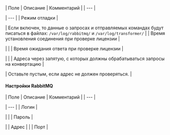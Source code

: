 | Поле | Описание | Комментарий |
| --- |

| --- |
| Режим отладки |

| Если включен, то данные о запросах и отправляемых командах будут писаться в файлах: `/var/log/rabbitmq/` и `/var/log/transformer/` |
| Время установления соединения при проверке лицензии |

|  |
| Время ожидания ответа при проверке лицензии |

|  |
| Адреса через запятую, с которых должны обрабатываться запросы на конвертацию |

| Оставьте пустым, если адрес не должен проверяться. |

#### Настройки RabbitMQ

| Поле | Описание | Комментарий |
| --- |

| --- |
| Логин |

|  |
| Пароль |

|
| Адрес |  |
| Порт |